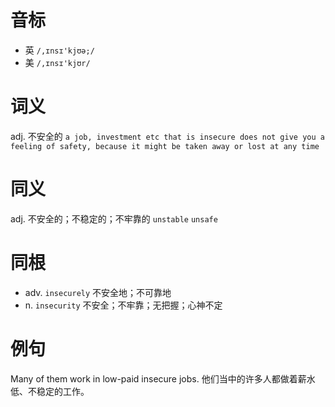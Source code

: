 # 音标

- 英 `/,ɪnsɪ'kjʊə;/`
- 美 `/,ɪnsɪ'kjʊr/`

# 词义

adj. 不安全的
`a job, investment etc that is insecure does not give you a feeling of safety, because it might be taken away or lost at any time`

# 同义

adj. 不安全的；不稳定的；不牢靠的
`unstable` `unsafe`

# 同根

- adv. `insecurely` 不安全地；不可靠地
- n. `insecurity` 不安全；不牢靠；无把握；心神不定

# 例句

Many of them work in low-paid insecure jobs.
他们当中的许多人都做着薪水低、不稳定的工作。


